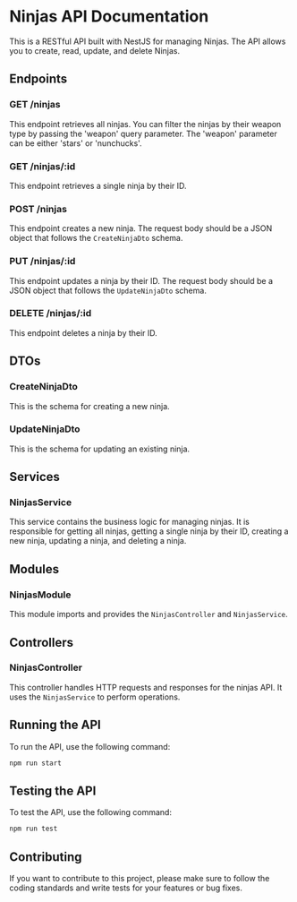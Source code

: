 # Ninjas API Documentation

This is a RESTful API built with NestJS for managing Ninjas. The API allows you to create, read, update, and delete Ninjas.

## Endpoints

### GET /ninjas

This endpoint retrieves all ninjas. You can filter the ninjas by their weapon type by passing the 'weapon' query parameter. The 'weapon' parameter can be either 'stars' or 'nunchucks'.

### GET /ninjas/:id

This endpoint retrieves a single ninja by their ID.

### POST /ninjas

This endpoint creates a new ninja. The request body should be a JSON object that follows the `CreateNinjaDto` schema.

### PUT /ninjas/:id

This endpoint updates a ninja by their ID. The request body should be a JSON object that follows the `UpdateNinjaDto` schema.

### DELETE /ninjas/:id

This endpoint deletes a ninja by their ID.

## DTOs

### CreateNinjaDto

This is the schema for creating a new ninja.

### UpdateNinjaDto

This is the schema for updating an existing ninja.

## Services

### NinjasService

This service contains the business logic for managing ninjas. It is responsible for getting all ninjas, getting a single ninja by their ID, creating a new ninja, updating a ninja, and deleting a ninja.

## Modules

### NinjasModule

This module imports and provides the `NinjasController` and `NinjasService`.

## Controllers

### NinjasController

This controller handles HTTP requests and responses for the ninjas API. It uses the `NinjasService` to perform operations.

## Running the API

To run the API, use the following command:

```bash
npm run start
```

## Testing the API

To test the API, use the following command:

```bash
npm run test
```

## Contributing

If you want to contribute to this project, please make sure to follow the coding standards and write tests for your features or bug fixes.


